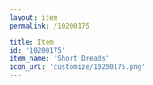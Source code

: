 ```yaml
---
layout: item
permalink: /10200175

title: Item
id: '10200175'
item_name: 'Short Dreads'
icon_url: 'customize/10200175.png'
---
```


